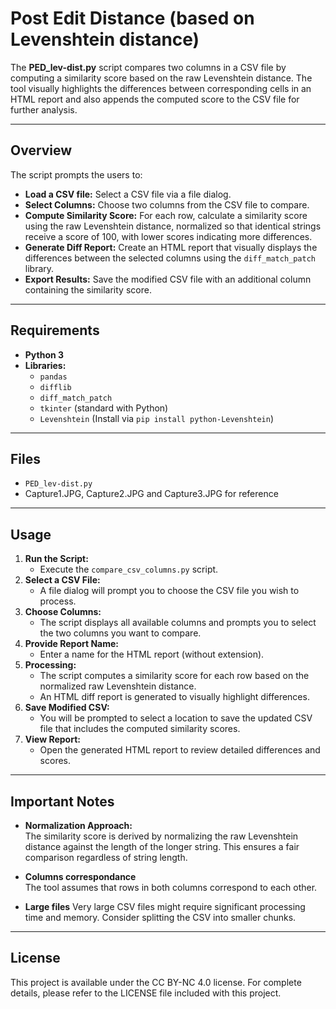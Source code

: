 # Post Edit Distance (based on Levenshtein distance)

The **PED_lev-dist.py** script compares two columns in a CSV file by computing a similarity score based on the raw Levenshtein distance. The tool visually highlights the differences between corresponding cells in an HTML report and also appends the computed score to the CSV file for further analysis.

---

## Overview

The script prompts the users to:
- **Load a CSV file:** Select a CSV file via a file dialog.
- **Select Columns:** Choose two columns from the CSV file to compare.
- **Compute Similarity Score:** For each row, calculate a similarity score using the raw Levenshtein distance, normalized so that identical strings receive a score of 100, with lower scores indicating more differences.
- **Generate Diff Report:** Create an HTML report that visually displays the differences between the selected columns using the `diff_match_patch` library.
- **Export Results:** Save the modified CSV file with an additional column containing the similarity score.

---

## Requirements

- **Python 3**
- **Libraries:**
  - `pandas`
  - `difflib`
  - `diff_match_patch`
  - `tkinter` (standard with Python)
  - `Levenshtein` (Install via `pip install python-Levenshtein`)

---

## Files

- `PED_lev-dist.py`
- Capture1.JPG, Capture2.JPG and Capture3.JPG for reference

---

## Usage

1. **Run the Script:**
   - Execute the `compare_csv_columns.py` script.
2. **Select a CSV File:**
   - A file dialog will prompt you to choose the CSV file you wish to process.
3. **Choose Columns:**
   - The script displays all available columns and prompts you to select the two columns you want to compare.
4. **Provide Report Name:**
   - Enter a name for the HTML report (without extension).
5. **Processing:**
   - The script computes a similarity score for each row based on the normalized raw Levenshtein distance.
   - An HTML diff report is generated to visually highlight differences.
6. **Save Modified CSV:**
   - You will be prompted to select a location to save the updated CSV file that includes the computed similarity scores.
7. **View Report:**
   - Open the generated HTML report to review detailed differences and scores.

---

## Important Notes

- **Normalization Approach:**  
  The similarity score is derived by normalizing the raw Levenshtein distance against the length of the longer string. This ensures a fair comparison regardless of string length.
  
- **Columns correspondance**  
  The tool assumes that rows in both columns correspond to each other.

- **Large files**
  Very large CSV files might require significant processing time and memory. Consider splitting the CSV into smaller chunks.
---

## License

This project is available under the CC BY-NC 4.0 license. For complete details, please refer to the LICENSE file included with this project.
